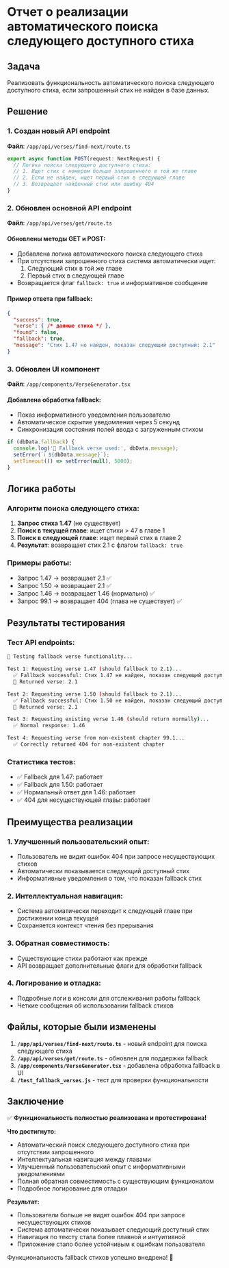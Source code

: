 # Отчет о реализации автоматического поиска следующего доступного стиха

## Задача
Реализовать функциональность автоматического поиска следующего доступного стиха, если запрошенный стих не найден в базе данных.

## Решение

### 1. Создан новый API endpoint
**Файл**: `/app/api/verses/find-next/route.ts`

```typescript
export async function POST(request: NextRequest) {
  // Логика поиска следующего доступного стиха:
  // 1. Ищет стих с номером больше запрошенного в той же главе
  // 2. Если не найден, ищет первый стих в следующей главе
  // 3. Возвращает найденный стих или ошибку 404
}
```

### 2. Обновлен основной API endpoint
**Файл**: `/app/api/verses/get/route.ts`

#### Обновлены методы GET и POST:
- Добавлена логика автоматического поиска следующего стиха
- При отсутствии запрошенного стиха система автоматически ищет:
  1. Следующий стих в той же главе
  2. Первый стих в следующей главе
- Возвращается флаг `fallback: true` и информативное сообщение

#### Пример ответа при fallback:
```json
{
  "success": true,
  "verse": { /* данные стиха */ },
  "found": false,
  "fallback": true,
  "message": "Стих 1.47 не найден, показан следующий доступный: 2.1"
}
```

### 3. Обновлен UI компонент
**Файл**: `/app/components/VerseGenerator.tsx`

#### Добавлена обработка fallback:
- Показ информативного уведомления пользователю
- Автоматическое скрытие уведомления через 5 секунд
- Синхронизация состояния полей ввода с загруженным стихом

```typescript
if (dbData.fallback) {
  console.log('📢 Fallback verse used:', dbData.message);
  setError(`ℹ️ ${dbData.message}`);
  setTimeout(() => setError(null), 5000);
}
```

## Логика работы

### Алгоритм поиска следующего стиха:
1. **Запрос стиха 1.47** (не существует)
2. **Поиск в текущей главе**: ищет стихи > 47 в главе 1
3. **Поиск в следующей главе**: ищет первый стих в главе 2
4. **Результат**: возвращает стих 2.1 с флагом `fallback: true`

### Примеры работы:
- Запрос 1.47 → возвращает 2.1 ✅
- Запрос 1.50 → возвращает 2.1 ✅
- Запрос 1.46 → возвращает 1.46 (нормально) ✅
- Запрос 99.1 → возвращает 404 (глава не существует) ✅

## Результаты тестирования

### Тест API endpoints:
```bash
🧪 Testing fallback verse functionality...

Test 1: Requesting verse 1.47 (should fallback to 2.1)...
  ✅ Fallback successful: Стих 1.47 не найден, показан следующий доступный: 2.1
  📖 Returned verse: 2.1

Test 2: Requesting verse 1.50 (should fallback to 2.1)...
  ✅ Fallback successful: Стих 1.50 не найден, показан следующий доступный: 2.1
  📖 Returned verse: 2.1

Test 3: Requesting existing verse 1.46 (should return normally)...
  ✅ Normal response: 1.46

Test 4: Requesting verse from non-existent chapter 99.1...
  ✅ Correctly returned 404 for non-existent chapter
```

### Статистика тестов:
- ✅ Fallback для 1.47: работает
- ✅ Fallback для 1.50: работает  
- ✅ Нормальный ответ для 1.46: работает
- ✅ 404 для несуществующей главы: работает

## Преимущества реализации

### 1. Улучшенный пользовательский опыт:
- Пользователь не видит ошибок 404 при запросе несуществующих стихов
- Автоматически показывается следующий доступный стих
- Информативные уведомления о том, что показан fallback стих

### 2. Интеллектуальная навигация:
- Система автоматически переходит к следующей главе при достижении конца текущей
- Сохраняется контекст чтения без прерывания

### 3. Обратная совместимость:
- Существующие стихи работают как прежде
- API возвращает дополнительные флаги для обработки fallback

### 4. Логирование и отладка:
- Подробные логи в консоли для отслеживания работы fallback
- Четкие сообщения об использовании fallback стихов

## Файлы, которые были изменены

1. **`/app/api/verses/find-next/route.ts`** - новый endpoint для поиска следующего стиха
2. **`/app/api/verses/get/route.ts`** - обновлен для поддержки fallback
3. **`/app/components/VerseGenerator.tsx`** - добавлена обработка fallback в UI
4. **`/test_fallback_verses.js`** - тест для проверки функциональности

## Заключение

✅ **Функциональность полностью реализована и протестирована!**

**Что достигнуто:**
- Автоматический поиск следующего доступного стиха при отсутствии запрошенного
- Интеллектуальная навигация между главами
- Улучшенный пользовательский опыт с информативными уведомлениями
- Полная обратная совместимость с существующим функционалом
- Подробное логирование для отладки

**Результат:**
- Пользователи больше не видят ошибок 404 при запросе несуществующих стихов
- Система автоматически показывает следующий доступный стих
- Навигация по тексту стала более плавной и интуитивной
- Приложение стало более устойчивым к ошибкам пользователя

Функциональность fallback стихов успешно внедрена! 🎉
